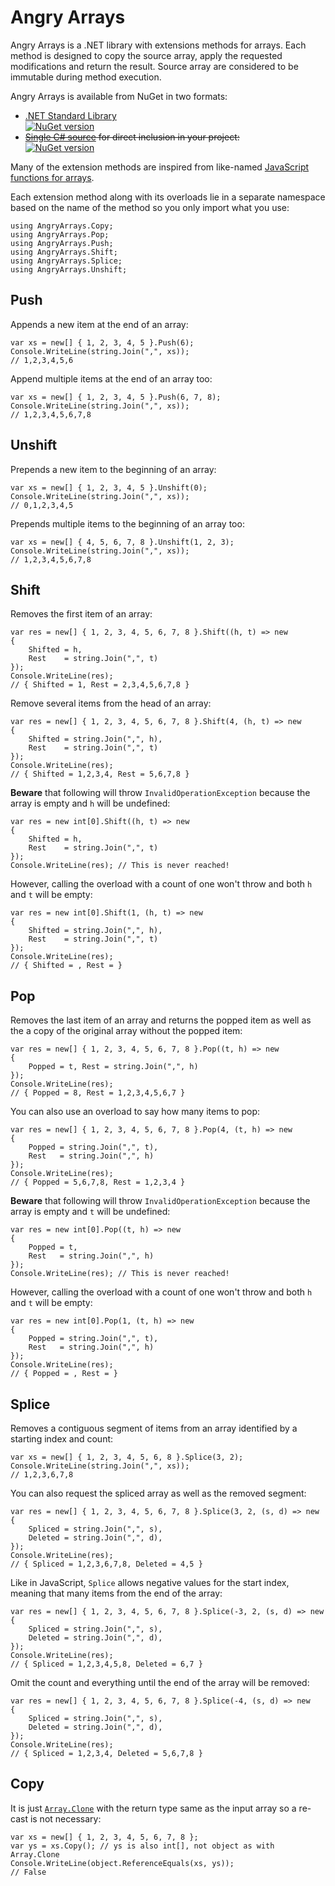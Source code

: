 # Angry Arrays

Angry Arrays is a .NET library with extensions methods for arrays. Each method
is designed to copy the source array, apply the requested modifications and
return the result. Source array are considered to be immutable during method execution.

Angry Arrays is available from NuGet in two formats:

  * [.NET Standard Library][libpkg]  
    [![NuGet version](https://badge.fury.io/nu/AngryArrays.svg)](http://badge.fury.io/nu/AngryArrays)
  * ~~[Single C# source][srcpkg] for direct inclusion in your project:~~  
    [![NuGet version](https://badge.fury.io/nu/AngryArrays.Source.svg)](http://badge.fury.io/nu/AngryArrays.Source)

Many of the extension methods are inspired from like-named [JavaScript
functions for arrays][jsarray].

Each extension method along with its overloads lie in a separate namespace
based on the name of the method so you only import what you use:

    using AngryArrays.Copy;
    using AngryArrays.Pop;
    using AngryArrays.Push;
    using AngryArrays.Shift;
    using AngryArrays.Splice;
    using AngryArrays.Unshift;


## Push

Appends a new item at the end of an array:

    var xs = new[] { 1, 2, 3, 4, 5 }.Push(6);
    Console.WriteLine(string.Join(",", xs));
    // 1,2,3,4,5,6

Append multiple items at the end of an array too:

    var xs = new[] { 1, 2, 3, 4, 5 }.Push(6, 7, 8);
    Console.WriteLine(string.Join(",", xs));
    // 1,2,3,4,5,6,7,8

## Unshift

Prepends a new item to the beginning of an array:

    var xs = new[] { 1, 2, 3, 4, 5 }.Unshift(0);
    Console.WriteLine(string.Join(",", xs));
    // 0,1,2,3,4,5

Prepends multiple items to the beginning of an array too:

    var xs = new[] { 4, 5, 6, 7, 8 }.Unshift(1, 2, 3);
    Console.WriteLine(string.Join(",", xs));
    // 1,2,3,4,5,6,7,8

## Shift

Removes the first item of an array:

    var res = new[] { 1, 2, 3, 4, 5, 6, 7, 8 }.Shift((h, t) => new
    {
        Shifted = h,
        Rest    = string.Join(",", t)
    });
    Console.WriteLine(res);
    // { Shifted = 1, Rest = 2,3,4,5,6,7,8 }

Remove several items from the head of an array:

    var res = new[] { 1, 2, 3, 4, 5, 6, 7, 8 }.Shift(4, (h, t) => new
    {
        Shifted = string.Join(",", h),
        Rest    = string.Join(",", t)
    });
    Console.WriteLine(res);
    // { Shifted = 1,2,3,4, Rest = 5,6,7,8 }

**Beware** that following will throw `InvalidOperationException` because the
array is empty and `h` will be undefined:

    var res = new int[0].Shift((h, t) => new
    {
        Shifted = h,
        Rest    = string.Join(",", t)
    });
    Console.WriteLine(res); // This is never reached!

However, calling the overload with a count of one won't throw and both `h` and
`t` will be empty:

    var res = new int[0].Shift(1, (h, t) => new
    {
        Shifted = string.Join(",", h),
        Rest    = string.Join(",", t)
    });
    Console.WriteLine(res);
    // { Shifted = , Rest = }

## Pop

Removes the last item of an array and returns the popped item as well as the
a copy of the original array without the popped item:

    var res = new[] { 1, 2, 3, 4, 5, 6, 7, 8 }.Pop((t, h) => new
    {
        Popped = t, Rest = string.Join(",", h)
    });
    Console.WriteLine(res);
    // { Popped = 8, Rest = 1,2,3,4,5,6,7 }

You can also use an overload to say how many items to pop:

    var res = new[] { 1, 2, 3, 4, 5, 6, 7, 8 }.Pop(4, (t, h) => new
    {
        Popped = string.Join(",", t),
        Rest   = string.Join(",", h)
    });
    Console.WriteLine(res);
    // { Popped = 5,6,7,8, Rest = 1,2,3,4 }

**Beware** that following will throw `InvalidOperationException` because the
array is empty and `t` will be undefined:

    var res = new int[0].Pop((t, h) => new
    {
        Popped = t,
        Rest   = string.Join(",", h)
    });
    Console.WriteLine(res); // This is never reached!

However, calling the overload with a count of one won't throw and both `h` and
`t` will be empty:

    var res = new int[0].Pop(1, (t, h) => new
    {
        Popped = string.Join(",", t),
        Rest   = string.Join(",", h)
    });
    Console.WriteLine(res);
    // { Popped = , Rest = }

## Splice

Removes a contiguous segment of items from an array identified by a starting
index and count:

    var xs = new[] { 1, 2, 3, 4, 5, 6, 8 }.Splice(3, 2);
    Console.WriteLine(string.Join(",", xs));
    // 1,2,3,6,7,8

You can also request the spliced array as well as the removed segment:

    var res = new[] { 1, 2, 3, 4, 5, 6, 7, 8 }.Splice(3, 2, (s, d) => new
    {
        Spliced = string.Join(",", s),
        Deleted = string.Join(",", d),
    });
    Console.WriteLine(res);
    // { Spliced = 1,2,3,6,7,8, Deleted = 4,5 }

Like in JavaScript, `Splice` allows negative values for the start index,
meaning that many items from the end of the array:

    var res = new[] { 1, 2, 3, 4, 5, 6, 7, 8 }.Splice(-3, 2, (s, d) => new
    {
        Spliced = string.Join(",", s),
        Deleted = string.Join(",", d),
    });
    Console.WriteLine(res);
    // { Spliced = 1,2,3,4,5,8, Deleted = 6,7 }

Omit the count and everything until the end of the array will be removed:

    var res = new[] { 1, 2, 3, 4, 5, 6, 7, 8 }.Splice(-4, (s, d) => new
    {
        Spliced = string.Join(",", s),
        Deleted = string.Join(",", d),
    });
    Console.WriteLine(res);
    // { Spliced = 1,2,3,4, Deleted = 5,6,7,8 }

## Copy

It is just [`Array.Clone`][array-clone] with the return type same as the
input array so a re-cast is not necessary:

    var xs = new[] { 1, 2, 3, 4, 5, 6, 7, 8 };
    var ys = xs.Copy(); // ys is also int[], not object as with Array.Clone
    Console.WriteLine(object.ReferenceEquals(xs, ys));
    // False



  [libpkg]: https://www.nuget.org/packages/AngryArrays/
  [srcpkg]: https://www.nuget.org/packages/AngryArrays.Source/
  [jsarray]: https://developer.mozilla.org/en-US/docs/Web/JavaScript/Reference/Global_Objects/Array
  [array-clone]: https://msdn.microsoft.com/en-us/library/system.array.clone%28v=vs.110%29.aspx
